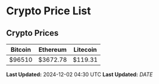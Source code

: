 # Crypto Price List

## Crypto Prices
| Bitcoin | Ethereum | Litecoin |
| ------- | -------- | -------- |
| $96510 | $3672.78 | $119.31 |
**Last Updated:** 2024-12-02 04:30 UTC
**Last Updated:** $DATE$
